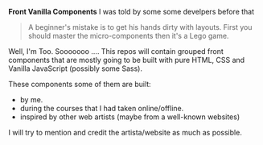 **Front Vanilla Components**
I was told by some some develpers before that
> A beginner's mistake is to get his hands dirty with layouts. First you should master the micro-components then it's a Lego game.

Well, I'm Too.
Sooooooo ....
This repos will contain grouped front components that are mostly going to be built with pure HTML, CSS and Vanilla JavaScript (possibly some Sass).

These components some of them are built:
- by me.
- during the courses that I had taken online/offline.
- inspired by other web artists (maybe from a well-known websites)

I will try to mention and credit the artista/website as much as possible. 
 